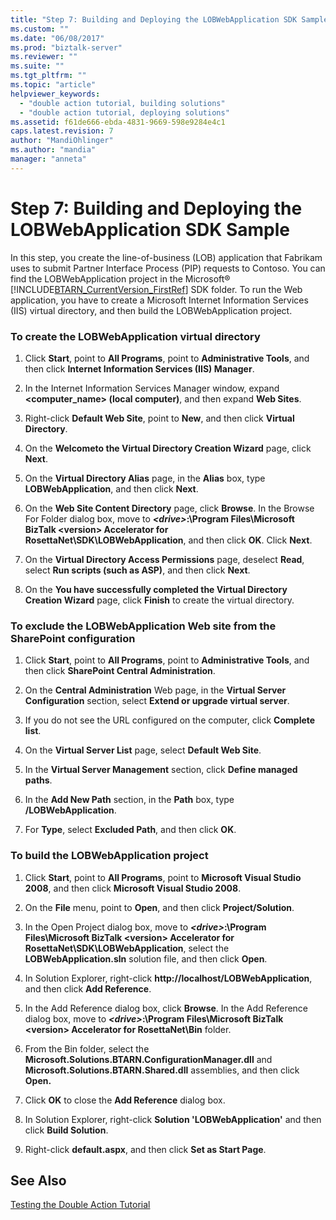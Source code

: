 ```yaml
---
title: "Step 7: Building and Deploying the LOBWebApplication SDK Sample | Microsoft Docs"
ms.custom: ""
ms.date: "06/08/2017"
ms.prod: "biztalk-server"
ms.reviewer: ""
ms.suite: ""
ms.tgt_pltfrm: ""
ms.topic: "article"
helpviewer_keywords: 
  - "double action tutorial, building solutions"
  - "double action tutorial, deploying solutions"
ms.assetid: f61de666-ebda-4831-9669-598e9284e4c1
caps.latest.revision: 7
author: "MandiOhlinger"
ms.author: "mandia"
manager: "anneta"
---
```

# Step 7: Building and Deploying the LOBWebApplication SDK Sample
In this step, you create the line-of-business (LOB) application that Fabrikam uses to submit Partner Interface Process (PIP) requests to Contoso. You can find the LOBWebApplication project in the Microsoft® [!INCLUDE[BTARN_CurrentVersion_FirstRef](../../includes/btarn-currentversion-firstref-md.md)] SDK folder. To run the Web application, you have to create a Microsoft Internet Information Services (IIS) virtual directory, and then build the LOBWebApplication project.  
  
### To create the LOBWebApplication virtual directory  
  
1.  Click **Start**, point to **All Programs**, point to **Administrative Tools**, and then click **Internet Information Services (IIS) Manager**.  
  
2.  In the Internet Information Services Manager window, expand **<computer_name> (local computer)**, and then expand **Web Sites**.  
  
3.  Right-click **Default Web Site**, point to **New**, and then click **Virtual Directory**.  
  
4.  On the **Welcometo the Virtual Directory Creation Wizard** page, click **Next**.  
  
5.  On the **Virtual Directory Alias** page, in the **Alias** box, type **LOBWebApplication**, and then click **Next**.  
  
6.  On the **Web Site Content Directory** page, click **Browse**. In the Browse For Folder dialog box, move to ***\<drive\>*:\Program Files\Microsoft BizTalk \<version\> Accelerator for RosettaNet\SDK\LOBWebApplication**, and then click **OK**. Click **Next**.  
  
7.  On the **Virtual Directory Access Permissions** page, deselect **Read**, select **Run scripts (such as ASP)**, and then click **Next**.  
  
8.  On the **You have successfully completed the Virtual Directory Creation Wizard** page, click **Finish** to create the virtual directory.  
  
### To exclude the LOBWebApplication Web site from the SharePoint configuration  
  
1.  Click **Start**, point to **All Programs**, point to **Administrative Tools**, and then click **SharePoint Central Administration**.  
  
2.  On the **Central Administration** Web page, in the **Virtual Server Configuration** section, select **Extend or upgrade virtual server**.  
  
3.  If you do not see the URL configured on the computer, click **Complete list**.  
  
4.  On the **Virtual Server List** page, select **Default Web Site**.  
  
5.  In the **Virtual Server Management** section, click **Define managed paths**.  
  
6.  In the **Add New Path** section, in the **Path** box, type **/LOBWebApplication**.  
  
7.  For **Type**, select **Excluded Path**, and then click **OK**.  
  
### To build the LOBWebApplication project  
  
1.  Click **Start**, point to **All Programs**, point to **Microsoft Visual Studio 2008**, and then click **Microsoft Visual Studio 2008**.  
  
2.  On the **File** menu, point to **Open**, and then click **Project/Solution**.  
  
3.  In the Open Project dialog box, move to ***\<drive\>*:\Program Files\Microsoft BizTalk \<version\> Accelerator for RosettaNet\SDK\LOBWebApplication**, select the **LOBWebApplication.sln** solution file, and then click **Open**.  
  
4.  In Solution Explorer, right-click **http://localhost/LOBWebApplication**, and then click **Add Reference**.  
  
5.  In the Add Reference dialog box, click **Browse**. In the Add Reference dialog box, move to ***\<drive\>*:\Program Files\Microsoft BizTalk \<version\> Accelerator for RosettaNet\Bin** folder.  
  
6.  From the Bin folder, select the **Microsoft.Solutions.BTARN.ConfigurationManager.dll** and **Microsoft.Solutions.BTARN.Shared.dll** assemblies, and then click **Open.**  
  
7.  Click **OK** to close the **Add Reference** dialog box.  
  
8.  In Solution Explorer, right-click **Solution 'LOBWebApplication'** and then click **Build Solution**.  
  
9. Right-click **default.aspx**, and then click **Set as Start Page**.  
  
## See Also  
 [Testing the Double Action Tutorial](../../adapters-and-accelerators/accelerator-rosettanet/testing-the-double-action-tutorial.md)